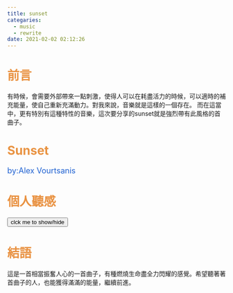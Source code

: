 ```yaml
---
title: sunset
categaries:
  - music
  - rewrite
date: 2021-02-02 02:12:26
---
```


# <div style="color: rgb(233, 146, 66);">前言</div>
有時候，會需要外部帶來一點刺激，使得人可以在耗盡活力的時候，可以適時的補充能量，使自己重新充滿動力。對我來說，音樂就是這樣的一個存在。
而在這當中，更有特別有這種特性的音樂，這次要分享的sunset就是強烈帶有此風格的首曲子。
<!-- more -->

<script src="/js/insertBtn.js"></script>
# <div style="color: rgb(233, 147, 66);">Sunset</div>
<div style="font-size:large;color: rgb(35, 100, 210);">by:Alex Vourtsanis</div>
<div class="playerBlock">
<div id="player1" class="player"></div>
</div>

# <div style="color: rgb(233, 146, 66);">個人聽感</div>

<button onclick="inverseDisplay(&quot;btnGroup1&quot;)" class="inverseBtn">clck me to show/hide</button>

<div id="btnGroup1" class="animate__animated animate__fadeIn"></div>

<script>
  var btnList1=[
    {text:"0:00~0:41<br/>漸漸地、悄無聲息地，太陽的輪廓已經接觸到了地平線。\n我覺得貫穿整首音樂背景的hi-hat有種時間滴答作響的感覺。在這邊，更是有種蓄勢待發、準備綻放異彩的感覺。後面更是加入小鼓，那種壓抑不住即將登場的心情。",start:0,end:41},
    {text:"0:41~1:03<br/>隨著一措手不及的連續滑音、大鼓聲的加入，宣告正式華麗的開場了。\n雖然正緩緩的落下，太陽仍發出耀眼的光芒，配合著雲的變化陰暗不定，有一種生命旺盛,如同心臟跳動的感覺。",start:41,end:63},
    {text:"1:03~1:22<br/>在這邊，太陽已經落下一部分了，光線沒有那麼強烈，取而代之的是一種溫暖柔和的色調映照。其中加入的小提琴聲很能展現那種夕陽的溫暖。",start:63,end:82},
    {text:"1:23~2:07<br/>終於，太陽只剩下最後一段在地平線上，而此時正是最精彩的時刻。此時雖然光沒有之前強烈，但正因如此，才顯得僅存的光線如此閃耀動人，是使人無法移開視線的存在感。",start:82,end:127},
    {text:"2:08~2:40<br/>終究，耀眼的美景也將落幕。這時的撥弦聲，如同只剩幾條光線不時在地平線那端射出。而最後敲的那個琴鍵，就如最後收尾的最後一道光，為所有劃下完美的句點。",start:127,end:160}
  ];
  buildBtnGroup(btnList1,1);
</script>

# <div style="color: rgb(233, 146, 66);">結語</div>
這是一首相當振奮人心的一首曲子，有種燃燒生命盡全力閃耀的感覺。希望聽著著首曲子的人，也能獲得滿滿的能量，繼續前進。

<script>var plist=["n8PeH63hi-M"];</script>
<script src="/js/player.js"></script>